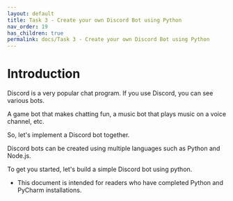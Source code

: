 ```yaml
---
layout: default
title: Task 3 - Create your own Discord Bot using Python
nav_order: 19
has_children: true
permalink: docs/Task 3 - Create your own Discord Bot using Python
---
```



# Introduction

Discord is a very popular chat program.
If you use Discord, you can see various bots.

A game bot that makes chatting fun, a music bot that plays music on a voice channel, etc.

So, let's implement a Discord bot together.

Discord bots can be created using multiple languages such as Python and Node.js.

To get you started, let's build a simple Discord bot using python.


* This document is intended for readers who have completed Python and PyCharm installations.
